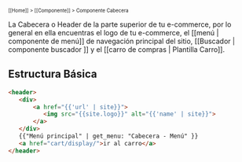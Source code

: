 <sub><sup>[[Home]] > [[Componente]] > Componente Cabecera </sup></sub>

La Cabecera o Header de la parte superior de tu e-commerce, por lo general en ella encuentras el logo de tu e-commerce, el [[menú | componente de menú]] de navegación principal del sitio, [[Buscador | componente buscador ]] y el [[carro de compras | Plantilla Carro]]. 

## Estructura Básica
```html
<header>
   <div>
       <a href="{{'url' | site}}">
          <img src="{{site.logo}}" alt="{{'name' | site}}">
       </a>
   </div>
   {{"Menú principal" | get_menu: "Cabecera - Menú" }}
   <a href="cart/display/">ir al carro</a>
</header>
```  